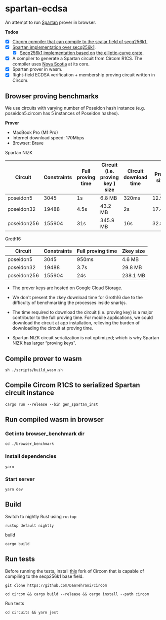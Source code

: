 # spartan-ecdsa

An attempt to run [Spartan](https://github.com/microsoft/Spartan) prover in browser.

**Todos**

- [x] [Circom compiler that can compile to the scalar field of secq256k1.](https://github.com/iden3/circom/commit/0fd517296523d295301e05906509779bee9ad6ad)
- [x] [Spartan implementation over secq256k1](https://github.com/DanTehrani/Spartan-secq).
  - [x] [Secq256k1 implementation based on](https://github.com/DanTehrani/secq256k1) [the elliptic-curve crate](https://crates.io/crates/elliptic-curve).
- [x] A compiler to generate a Spartan circuit from Circom R1CS. The compiler uses [Nova Scotia](https://github.com/nalinbhardwaj/Nova-Scotia) at its core.
- [x] Spartan prover in wasm.
- [x] Right-field ECDSA verification + membership proving circuit written in Circom.

## Browser proving benchmarks

We use circuits with varying number of Poseidon hash instance (e.g. poseidon5.circom has 5 instances of Poseidon hashes).

**Prover**

- MacBook Pro (M1 Pro)
- Internet download speed: 170Mbps
- Browser: Brave

Spartan NIZK

| Circuit     | Constraints | Full proving time | Circuit (i.e. proving key ) size | Circuit download time | Proof size |
| ----------- | ----------- | ----------------- | -------------------------------- | --------------------- | ---------- |
| poseidon5   | 3045        | 1s                | 6.8 MB                           | 320ms                 | 12.9KB     |
| poseidon32  | 19488       | 4.5s              | 43.2 MB                          | 2s                    | 17.4KB     |
| poseidon256 | 155904      | 31s               | 345.9 MB                         | 16s                   | 32.8KB     |

Groth16

| Circuit     | Constraints | Full proving time | Zkey size |
| ----------- | ----------- | ----------------- | --------- |
| poseidon5   | 3045        | 950ms             | 4.6 MB    |
| poseidon32  | 19488       | 3.7s              | 29.8 MB   |
| poseidon256 | 155904      | 24s               | 238.1 MB  |

- The prover keys are hosted on Google Cloud Storage.
- We don't present the zkey download time for Groth16 due to the difficulty of benchmarking the processes inside snarkjs.

- The time required to download the circuit (i.e. proving key) is a major contributor to the full proving time. For mobile applications, we could download the circuit at app installation, relieving the burden of downloading the circuit at proving time.
- Spartan NIZK circuit serialization is not optimized; which is why Spartan NIZK has larger “proving keys”.

## Compile prover to wasm

```
sh ./scripts/build_wasm.sh
```

## Compile Circom R1CS to serialized Spartan circuit instance

```
cargo run --release --bin gen_spartan_inst
```

## Run compiled wasm in browser

### Get into browser_benchmark dir

```
cd ./browser_benchmark
```

### Install dependencies

```
yarn
```

### Start server

```
yarn dev
```

## Build

Switch to nightly Rust using `rustup`:

```text
rustup default nightly
```

build

```
cargo build
```

## Run tests

Before running the tests, install [this](https://github.com/DanTehrani/circom) fork of Circom that is capable of compiling to the secp256k1 base field.

```
git clone https://github.com/DanTehrani/circom
```

```
cd circom && cargo build --release && cargo install --path circom
```

Run tests

```
cd circuits && yarn jest
```

